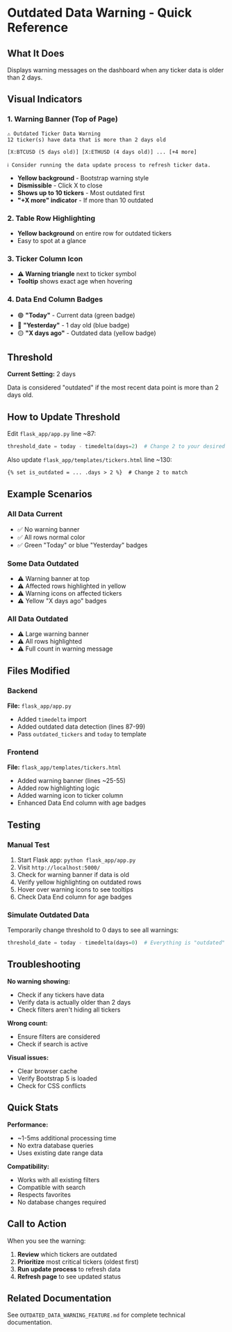 # Outdated Data Warning - Quick Reference

## What It Does
Displays warning messages on the dashboard when any ticker data is older than 2 days.

## Visual Indicators

### 1. Warning Banner (Top of Page)
```
⚠️ Outdated Ticker Data Warning
12 ticker(s) have data that is more than 2 days old

[X:BTCUSD (5 days old)] [X:ETHUSD (4 days old)] ... [+4 more]

ℹ️ Consider running the data update process to refresh ticker data.
```
- **Yellow background** - Bootstrap warning style
- **Dismissible** - Click X to close
- **Shows up to 10 tickers** - Most outdated first
- **"+X more" indicator** - If more than 10 outdated

### 2. Table Row Highlighting
- **Yellow background** on entire row for outdated tickers
- Easy to spot at a glance

### 3. Ticker Column Icon
- **⚠️ Warning triangle** next to ticker symbol
- **Tooltip** shows exact age when hovering

### 4. Data End Column Badges
- 🟢 **"Today"** - Current data (green badge)
- 🔵 **"Yesterday"** - 1 day old (blue badge)
- 🟡 **"X days ago"** - Outdated data (yellow badge)

## Threshold
**Current Setting:** 2 days

Data is considered "outdated" if the most recent data point is more than 2 days old.

## How to Update Threshold
Edit `flask_app/app.py` line ~87:
```python
threshold_date = today - timedelta(days=2)  # Change 2 to your desired value
```

Also update `flask_app/templates/tickers.html` line ~130:
```html
{% set is_outdated = ... .days > 2 %}  # Change 2 to match
```

## Example Scenarios

### All Data Current
- ✅ No warning banner
- ✅ All rows normal color
- ✅ Green "Today" or blue "Yesterday" badges

### Some Data Outdated
- ⚠️ Warning banner at top
- ⚠️ Affected rows highlighted in yellow
- ⚠️ Warning icons on affected tickers
- ⚠️ Yellow "X days ago" badges

### All Data Outdated
- ⚠️ Large warning banner
- ⚠️ All rows highlighted
- ⚠️ Full count in warning message

## Files Modified

### Backend
**File:** `flask_app/app.py`
- Added `timedelta` import
- Added outdated data detection (lines 87-99)
- Pass `outdated_tickers` and `today` to template

### Frontend  
**File:** `flask_app/templates/tickers.html`
- Added warning banner (lines ~25-55)
- Added row highlighting logic
- Added warning icon to ticker column
- Enhanced Data End column with age badges

## Testing

### Manual Test
1. Start Flask app: `python flask_app/app.py`
2. Visit `http://localhost:5000/`
3. Check for warning banner if data is old
4. Verify yellow highlighting on outdated rows
5. Hover over warning icons to see tooltips
6. Check Data End column for age badges

### Simulate Outdated Data
Temporarily change threshold to 0 days to see all warnings:
```python
threshold_date = today - timedelta(days=0)  # Everything is "outdated"
```

## Troubleshooting

**No warning showing:**
- Check if any tickers have data
- Verify data is actually older than 2 days
- Check filters aren't hiding all tickers

**Wrong count:**
- Ensure filters are considered
- Check if search is active

**Visual issues:**
- Clear browser cache
- Verify Bootstrap 5 is loaded
- Check for CSS conflicts

## Quick Stats

**Performance:**
- ~1-5ms additional processing time
- No extra database queries
- Uses existing date range data

**Compatibility:**
- Works with all existing filters
- Compatible with search
- Respects favorites
- No database changes required

## Call to Action

When you see the warning:
1. **Review** which tickers are outdated
2. **Prioritize** most critical tickers (oldest first)
3. **Run update process** to refresh data
4. **Refresh page** to see updated status

## Related Documentation

See `OUTDATED_DATA_WARNING_FEATURE.md` for complete technical documentation.
